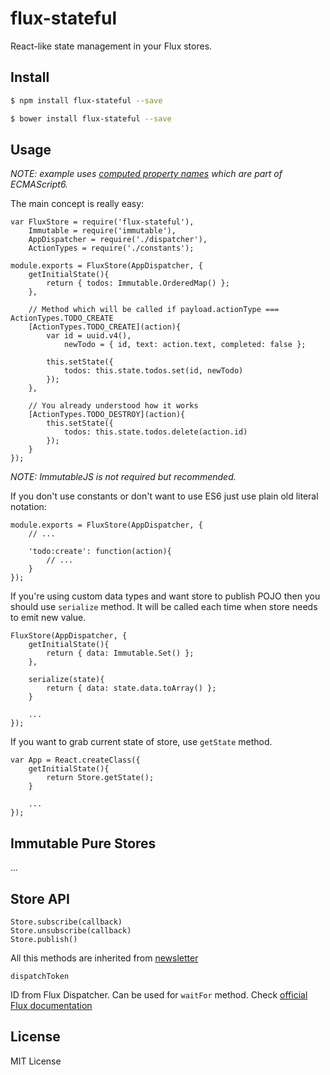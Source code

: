 # flux-stateful

React-like state management in your Flux stores.

## Install

```bash
$ npm install flux-stateful --save
```

```bash
$ bower install flux-stateful --save
```

## Usage

*NOTE: example uses [computed property names](https://developer.mozilla.org/en-US/docs/Web/JavaScript/Reference/Operators/Object_initializer#Computed_property_names) which are part of ECMAScript6.*

The main concept is really easy:

	var FluxStore = require('flux-stateful'),
		Immutable = require('immutable'),
		AppDispatcher = require('./dispatcher'),
		ActionTypes = require('./constants');

	module.exports = FluxStore(AppDispatcher, {
		getInitialState(){
			return { todos: Immutable.OrderedMap() };
		},

		// Method which will be called if payload.actionType === ActionTypes.TODO_CREATE
		[ActionTypes.TODO_CREATE](action){
			var id = uuid.v4(),
				newTodo = { id, text: action.text, completed: false };

			this.setState({
				todos: this.state.todos.set(id, newTodo)
			});
		},

		// You already understood how it works
		[ActionTypes.TODO_DESTROY](action){
			this.setState({
				todos: this.state.todos.delete(action.id)
			});
		}
	});

*NOTE: ImmutableJS is not required but recommended.*

If you don't use constants or don't want to use ES6 just use plain old literal notation:

	module.exports = FluxStore(AppDispatcher, {
		// ...

		'todo:create': function(action){
			// ...
		}
	});

If you're using custom data types and want store to publish POJO then you should use `serialize` method. It will be called each time when store needs to emit new value.

	FluxStore(AppDispatcher, {
		getInitialState(){
			return { data: Immutable.Set() };
		},

		serialize(state){
			return { data: state.data.toArray() };
		}

		...
	});

If you want to grab current state of store, use `getState` method.

	var App = React.createClass({
		getInitialState(){
			return Store.getState();
		}

		...
	});

## Immutable Pure Stores

...

## Store API

	Store.subscribe(callback)
	Store.unsubscribe(callback)
	Store.publish()

All this methods are inherited from [newsletter](https://github.com/alexeyraspopov/newsletter)

	dispatchToken

ID from Flux Dispatcher. Can be used for `waitFor` method. Check [official Flux documentation](https://facebook.github.io/flux/docs/dispatcher.html)

## License

MIT License
